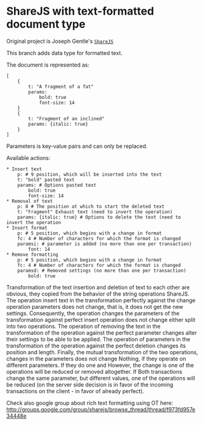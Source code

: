 ShareJS with text-formatted document type
=======

Original project is Joseph Gentle's [`ShareJS`](https://github.com/josephg/ShareJS)

This branch adds data type for formatted text.

The document is represented as:

    [
        {
            t: "A fragment of a fat"
            params:
                bold: true
                font-size: 14
        }
        {
            t: "Fragment of an inclined"
            params: {italic: true}
        }
    ]

Parameters is key-value pairs and can only be replaced.

Available actions:

    * Insert text
        p: # 9 position, which will be inserted into the text
        t: "bold" pasted text
        params: # Options pasted text
            bold: true
            font-size: 14
    * Removal of text
        p: 8 # The position at which to start the deleted text
        t: "Fragment" Exhaust text (need to invert the operation)
        params: {italic: true} # Options to delete the text (need to invert the operation
    * Insert format
        p: # 5 position, which begins with a change in format
        fc: 4 # Number of characters for which the format is changed
        paramsi: # parameter is added (no more than one per transaction)
            font: 14
    * Remove formatting
        p: # 5 position, which begins with a change in format
        fc: 4 # Number of characters for which the format is changed
        paramsd: # Removed settings (no more than one per transaction)
            bold: true

Transformation of the text insertion and deletion of text to each other are obvious, they
copied from the behavior of the string operations ShareJS.
The operation insert text in the transformation perfectly against the change operation
parameters does not change, that is, it does not get the new settings.
Consequently, the operation changes the parameters of the transformation against
perfect insert operation does not change either split into two operations.
The operation of removing the text in the transformation of the operation against the perfect
parameter changes alter their settings to be able to be
applied.
The operation of parameters in the transformation of the operation against the perfect
deletion changes its position and length.
Finally, the mutual transformation of the two operations, changes in the parameters does not change
Nothing, if they operate on different parameters. If they do one and
However, the change is one of the operations will be reduced or removed altogether. If
Both transactions change the same parameter, but different values, one of the
operations will be reduced (on the server side decision is in favor of the
incoming transactions on the client - in favor of already perfect).

Check also google group about rich text formatting using OT here: http://groups.google.com/group/sharejs/browse_thread/thread/f973fd957e34448e